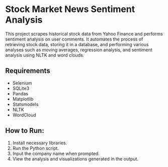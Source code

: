 # Stock Market News Sentiment Analysis


This project scrapes historical stock data from Yahoo Finance and performs sentiment analysis on user comments. It automates the process of retrieving stock data, storing it in a database, and performing various analyses such as moving averages, regression analysis, and sentiment analysis using NLTK and word clouds. 

## Requirements
- Selenium
- SQLite3
- Pandas
- Matplotlib
- Statsmodels
- NLTK
- WordCloud

## How to Run:
1. Install necessary libraries.
2. Run the Python script.
3. Input the company name when prompted.
4. View the analysis and visualizations generated in the output.
